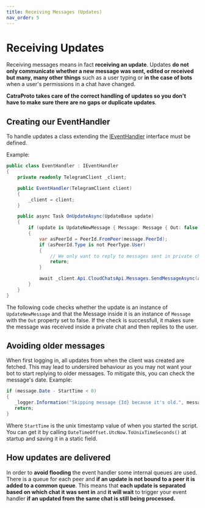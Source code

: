 ```yaml
---
title: Receiving Messages (Updates)
nav_order: 5
---
```

# Receiving Updates
Receiving messages means in fact **receiving an update**. Updates **do not only communicate whether a new message was sent, edited or received but many, many other things** such as a user typing or **in the case of bots** when a user's permissions in a chat have changed.

**CatraProto takes care of the correct handling of updates so you don't have to make sure there are no gaps or duplicate updates**.

## Creating our EventHandler
To handle updates a class extending the [IEventHandler](https://github.com/CatraProto/Client/blob/master/src/CatraProto.Client/Updates/Interfaces/IEventHandler.cs) interface must be defined.

Example:
```cs
public class EventHandler : IEventHandler
{
    private readonly TelegramClient _client;

    public EventHandler(TelegramClient client)
    {
        _client = client;
    }

    public async Task OnUpdateAsync(UpdateBase update)
    {
        if (update is UpdateNewMessage { Message: Message { Out: false } message })
        {
            var asPeerId = PeerId.FromPeer(message.PeerId);
            if (asPeerId.Type is not PeerType.User)
            {
                // We only want to reply to messages sent in private chat.
                return;
            }

            await _client.Api.CloudChatsApi.Messages.SendMessageAsync(asPeerId, "Hello user. Thank you for contacting me and trying CatraProto!");
        }
    }
}
```

The following code checks whether the update is an instance of `UpdateNewMessage` and that the Message inside it is an instance of `Message` with the `Out` property set to false. If the check is successfull, it makes sure the message was received inside a private chat and then replies to the user.

## Avoiding older messages
When first logging in, all updates from when the client was created are fetched. This may lead to undersired behaviour as you may not want your bot to start replying to older messages. To mitigate this, you can check the message's date.
Example:
```cs
if (message.Date - StartTime < 0)
{
   _logger.Information("Skipping message {Id} because it's old.", message.Id);
   return;
}
```
Where `StartTime` is the unix timestamp value of when you started the script. You can get it by calling `DateTimeOffset.UtcNow.ToUnixTimeSeconds()` at startup and saving it in a static field.

## How updates are delivered
In order to **avoid flooding** the event handler some internal queues are used. There is a queue for each peer and **if an update is not bound to a peer it is added to a common queue**. This means that **each update is separated based on which chat it was sent in** and **it will wait** to trigger your event handler **if an updated from the same chat is still being processed.**
